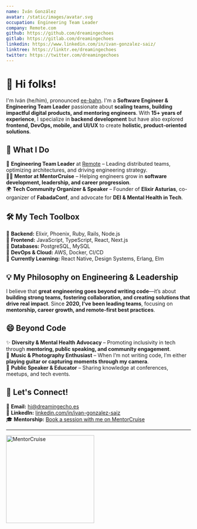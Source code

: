 ```yaml
---
name: Iván González
avatar: /static/images/avatar.svg
occupation: Engineering Team Leader
company: Remote.com
github: https://github.com/dreamingechoes
gitlab: https://gitlab.com/dreamingechoes
linkedin: https://www.linkedin.com/in/ivan-gonzalez-saiz/
linktree: https://linktr.ee/dreamingechoes
twitter: https://twitter.com/dreamingechoes
---
```


# 👋 Hi folks!

I'm Iván (he/him), pronounced [ee-bahn](https://www.spanishdict.com/pronunciation/iv%C3%A1n). I'm a **Software Engineer & Engineering Team Leader** passionate about **scaling teams, building impactful digital products, and mentoring engineers**. With **15+ years of experience**, I specialize in **backend development** but have also explored **frontend, DevOps, mobile, and UI/UX** to create **holistic, product-oriented solutions**.  

## 🚀 What I Do  
🏢 **Engineering Team Leader** at [Remote](https://remote.com) – Leading distributed teams, optimizing architectures, and driving engineering strategy.  
🧑‍🏫 **Mentor at MentorCruise** – Helping engineers grow in **software development, leadership, and career progression**.  
🌍 **Tech Community Organizer & Speaker** – Founder of **Elixir Asturias**, co-organizer of **FabadaConf**, and advocate for **DEI & Mental Health in Tech**.  

## 🛠️ My Tech Toolbox  
🔹 **Backend:** Elixir, Phoenix, Ruby, Rails, Node.js  
🔹 **Frontend:** JavaScript, TypeScript, React, Next.js  
🔹 **Databases:** PostgreSQL, MySQL  
🔹 **DevOps & Cloud:** AWS, Docker, CI/CD  
🔹 **Currently Learning:** React Native, Design Systems, Erlang, Elm  

## 💡 My Philosophy on Engineering & Leadership  
I believe that **great engineering goes beyond writing code**—it’s about **building strong teams, fostering collaboration, and creating solutions that drive real impact**. Since **2020, I've been leading teams**, focusing on **mentorship, career growth, and remote-first best practices**.  

## 😄 Beyond Code  
✨ **Diversity & Mental Health Advocacy** – Promoting inclusivity in tech through **mentoring, public speaking, and community engagement**.  
🎵 **Music & Photography Enthusiast** – When I’m not writing code, I’m either **playing guitar or capturing moments through my camera**.  
🎤 **Public Speaker & Educator** – Sharing knowledge at conferences, meetups, and tech events.  

## 🔗 Let's Connect!  
📩 **Email:** hi@dreamingecho.es  
💼 **LinkedIn:** [linkedin.com/in/ivan-gonzalez-saiz](https://linkedin.com/in/ivan-gonzalez-saiz)  
🎓 **Mentorship:** [Book a session with me on MentorCruise](https://mentorcruise.com/mentor/ivngonzlezsiz/)  

---

<a href="https://mentorcruise.com/mentor/ivngonzlezsiz/">
  <img src="https://cdn.mentorcruise.com/img/banner/navy-sm.svg" width="240" alt="MentorCruise" />
</a>
